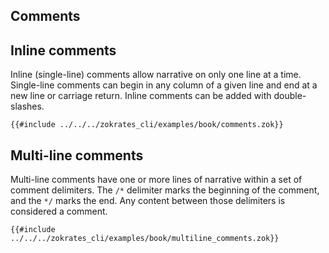 ## Comments

## Inline comments
Inline (single-line) comments allow narrative on only one line at a time. Single-line comments can begin in any column of a given line and end at a new line or carriage return. Inline comments can be added with double-slashes.

```zokrates
{{#include ../../../zokrates_cli/examples/book/comments.zok}}
```

## Multi-line comments
Multi-line comments have one or more lines of narrative within a set of comment delimiters. The `/*` delimiter marks the beginning of the comment, and the `*/` marks the end. Any content between those delimiters is considered a comment.

```zokrates
{{#include ../../../zokrates_cli/examples/book/multiline_comments.zok}}
```